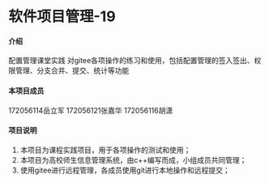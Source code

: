 # 软件项目管理-19

#### 介绍
配置管理课堂实践
对gitee各项操作的练习和使用，包括配置管理的签入签出、权限管理、分支合并、提交、统计等功能

#### 本项目成员
172056114岳立军
172056121张嘉华
172056116胡潇

#### 项目说明

1.  本项目为课程实践项目，用于各项操作的测试和使用；
2.  本项目为高校师生信息管理系统，由c++编写而成，小组成员共同管理；
3.  使用gitee进行远程管理，各成员使用git进行本地操作和远程提交；